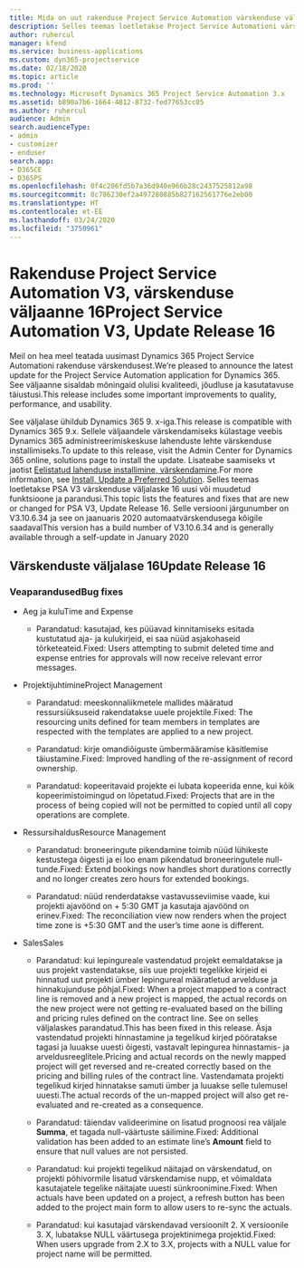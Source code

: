 ```yaml
---
title: Mida on uut rakenduse Project Service Automation värskenduse väljaandes 16, v3
description: Selles teemas loetletakse Project Service Automationi värskenduse väljalaske 16, V3 saadaolevaid funktsioone ja parandusi.
author: ruhercul
manager: kfend
ms.service: business-applications
ms.custom: dyn365-projectservice
ms.date: 02/18/2020
ms.topic: article
ms.prod: ''
ms.technology: Microsoft Dynamics 365 Project Service Automation 3.x
ms.assetid: b890a7b6-1664-4812-8732-fed77653cc05
ms.author: ruhercul
audience: Admin
search.audienceType:
- admin
- customizer
- enduser
search.app:
- D365CE
- D365PS
ms.openlocfilehash: 0f4c206fd5b7a36d940e966b28c2437525812a98
ms.sourcegitcommit: 8c786230ef2a497280885b827162561776e2eb00
ms.translationtype: HT
ms.contentlocale: et-EE
ms.lasthandoff: 03/24/2020
ms.locfileid: "3750961"
---
```

# <a name="project-service-automation-v3-update-release-16"></a><span data-ttu-id="fc05f-103">Rakenduse Project Service Automation V3, värskenduse väljaanne 16</span><span class="sxs-lookup"><span data-stu-id="fc05f-103">Project Service Automation V3, Update Release 16</span></span>
<span data-ttu-id="fc05f-104">Meil on hea meel teatada uusimast Dynamics 365 Project Service Automationi rakenduse värskendusest.</span><span class="sxs-lookup"><span data-stu-id="fc05f-104">We’re pleased to announce the latest update for the Project Service Automation application for Dynamics 365.</span></span> <span data-ttu-id="fc05f-105">See väljaanne sisaldab mõningaid olulisi kvaliteedi, jõudluse ja kasutatavuse täiustusi.</span><span class="sxs-lookup"><span data-stu-id="fc05f-105">This release includes some important improvements to quality, performance, and usability.</span></span>

<span data-ttu-id="fc05f-106">See väljalase ühildub Dynamics 365 9. x-iga.</span><span class="sxs-lookup"><span data-stu-id="fc05f-106">This release is compatible with Dynamics 365 9.x.</span></span> <span data-ttu-id="fc05f-107">Sellele väljaandele värskendamiseks külastage veebis Dynamics 365 administreerimiskeskuse lahenduste lehte värskenduse installimiseks.</span><span class="sxs-lookup"><span data-stu-id="fc05f-107">To update to this release, visit the Admin Center for Dynamics 365 online, solutions page to install the update.</span></span> <span data-ttu-id="fc05f-108">Lisateabe saamiseks vt jaotist [Eelistatud lahenduse installimine, värskendamine](https://docs.microsoft.com/dynamics365/project-service/upgrade-psa-home-page).</span><span class="sxs-lookup"><span data-stu-id="fc05f-108">For more information, see [Install, Update a Preferred Solution](https://docs.microsoft.com/dynamics365/project-service/upgrade-psa-home-page).</span></span> <span data-ttu-id="fc05f-109">Selles teemas loetletakse PSA V3 värskenduse väljalaske 16 uusi või muudetud funktsioone ja parandusi.</span><span class="sxs-lookup"><span data-stu-id="fc05f-109">This topic lists the features and fixes that are new or changed for PSA V3, Update Release 16.</span></span> <span data-ttu-id="fc05f-110">Selle versiooni järgunumber on V3.10.6.34 ja see on jaanuaris 2020 automaatvärskendusega kõigile saadaval</span><span class="sxs-lookup"><span data-stu-id="fc05f-110">This version has a build number of V3.10.6.34 and is generally available through a self-update in January 2020</span></span>

## <a name="update-release-16"></a><span data-ttu-id="fc05f-111">Värskenduste väljalase 16</span><span class="sxs-lookup"><span data-stu-id="fc05f-111">Update Release 16</span></span>

### <a name="bug-fixes"></a><span data-ttu-id="fc05f-112">Veaparandused</span><span class="sxs-lookup"><span data-stu-id="fc05f-112">Bug fixes</span></span>

-   <span data-ttu-id="fc05f-113">Aeg ja kulu</span><span class="sxs-lookup"><span data-stu-id="fc05f-113">Time and Expense</span></span>

    -   <span data-ttu-id="fc05f-114">Parandatud: kasutajad, kes püüavad kinnitamiseks esitada kustutatud aja- ja kulukirjeid, ei saa nüüd asjakohaseid tõrketeateid.</span><span class="sxs-lookup"><span data-stu-id="fc05f-114">Fixed: Users attempting to submit deleted time and expense entries for approvals will now receive relevant error messages.</span></span>

-   <span data-ttu-id="fc05f-115">Projektijuhtimine</span><span class="sxs-lookup"><span data-stu-id="fc05f-115">Project Management</span></span>

    -   <span data-ttu-id="fc05f-116">Parandatud: meeskonnaliikmetele mallides määratud ressursiüksuseid rakendatakse uuele projektile.</span><span class="sxs-lookup"><span data-stu-id="fc05f-116">Fixed: The resourcing units defined for team members in templates are respected with the templates are applied to a new project.</span></span>

    -   <span data-ttu-id="fc05f-117">Parandatud: kirje omandiõiguste ümbermääramise käsitlemise täiustamine.</span><span class="sxs-lookup"><span data-stu-id="fc05f-117">Fixed: Improved handling of the re-assignment of record ownership.</span></span>

    -   <span data-ttu-id="fc05f-118">Parandatud: kopeeritavaid projekte ei lubata kopeerida enne, kui kõik kopeerimistoimingud on lõpetatud.</span><span class="sxs-lookup"><span data-stu-id="fc05f-118">Fixed: Projects that are in the process of being copied will not be permitted to copied until all copy operations are complete.</span></span>

-   <span data-ttu-id="fc05f-119">Ressursihaldus</span><span class="sxs-lookup"><span data-stu-id="fc05f-119">Resource Management</span></span>

    -   <span data-ttu-id="fc05f-120">Parandatud: broneeringute pikendamine toimib nüüd lühikeste kestustega õigesti ja ei loo enam pikendatud broneeringutele null-tunde.</span><span class="sxs-lookup"><span data-stu-id="fc05f-120">Fixed: Extend bookings now handles short durations correctly and no longer creates zero hours for extended bookings.</span></span>

    -   <span data-ttu-id="fc05f-121">Parandatud: nüüd renderdatakse vastavusseviimise vaade, kui projekti ajavöönd on + 5:30 GMT ja kasutaja ajavöönd on erinev.</span><span class="sxs-lookup"><span data-stu-id="fc05f-121">Fixed: The reconciliation view now renders when the project time zone is +5:30 GMT and the user’s time aone is different.</span></span>

-   <span data-ttu-id="fc05f-122">Sales</span><span class="sxs-lookup"><span data-stu-id="fc05f-122">Sales</span></span>

    -   <span data-ttu-id="fc05f-123">Parandatud: kui lepingureale vastendatud projekt eemaldatakse ja uus projekt vastendatakse, siis uue projekti tegelikke kirjeid ei hinnatud uut projekti ümber lepingureal määratletud arvelduse ja hinnakujunduse põhjal.</span><span class="sxs-lookup"><span data-stu-id="fc05f-123">Fixed: When a project mapped to a contract line is removed and a new project is mapped, the actual records on the new project were not getting re-evaluated based on the billing and pricing rules defined on the contract line.</span></span> <span data-ttu-id="fc05f-124">See on selles väljalaskes parandatud.</span><span class="sxs-lookup"><span data-stu-id="fc05f-124">This has been fixed in this release.</span></span> <span data-ttu-id="fc05f-125">Äsja vastendatud projekti hinnastamine ja tegelikud kirjed pööratakse tagasi ja luuakse uuesti õigesti, vastavalt lepingurea hinnastamis- ja arveldusreeglitele.</span><span class="sxs-lookup"><span data-stu-id="fc05f-125">Pricing and actual records on the newly mapped project will get reversed and re-created correctly based on the pricing and billing rules of the contract line.</span></span> <span data-ttu-id="fc05f-126">Vastendamata projekti tegelikud kirjed hinnatakse samuti ümber ja luuakse selle tulemusel uuesti.</span><span class="sxs-lookup"><span data-stu-id="fc05f-126">The actual records of the un-mapped project will also get re-evaluated and re-created as a consequence.</span></span>

    -   <span data-ttu-id="fc05f-127">Parandatud: täiendav valideerimine on lisatud prognoosi rea väljale **Summa**, et tagada null-väärtuste säilimine.</span><span class="sxs-lookup"><span data-stu-id="fc05f-127">Fixed: Additional validation has been added to an estimate line’s **Amount** field to ensure that null values are not persisted.</span></span>

    -   <span data-ttu-id="fc05f-128">Parandatud: kui projekti tegelikud näitajad on värskendatud, on projekti põhivormile lisatud värskendamise nupp, et võimaldata kasutajatele tegelike näitajate uuesti sünkroonimine.</span><span class="sxs-lookup"><span data-stu-id="fc05f-128">Fixed: When actuals have been updated on a project, a refresh button has been added to the project main form to allow users to re-sync the actuals.</span></span>

    -   <span data-ttu-id="fc05f-129">Parandatud: kui kasutajad värskendavad versioonilt 2. X versioonile 3. X, lubatakse NULL väärtusega projektinimega projektid.</span><span class="sxs-lookup"><span data-stu-id="fc05f-129">Fixed: When users upgrade from 2.X to 3.X, projects with a NULL value for project name will be permitted.</span></span>

